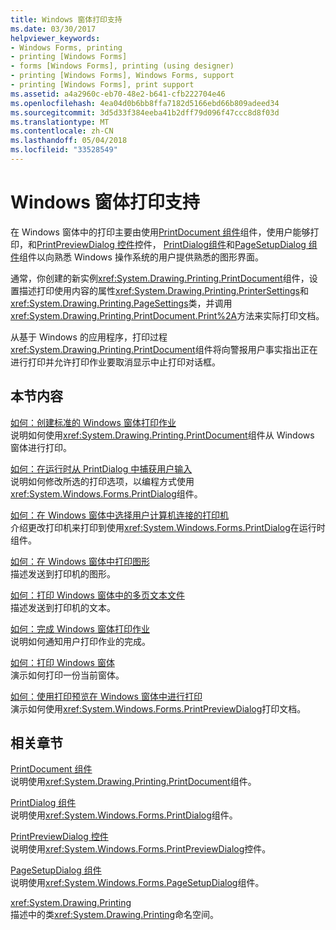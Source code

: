 ```yaml
---
title: Windows 窗体打印支持
ms.date: 03/30/2017
helpviewer_keywords:
- Windows Forms, printing
- printing [Windows Forms]
- forms [Windows Forms], printing (using designer)
- printing [Windows Forms], Windows Forms, support
- printing [Windows Forms], print support
ms.assetid: a4a2960c-eb70-48e2-b641-cfb222704e46
ms.openlocfilehash: 4ea04d0b6bb8ffa7182d5166ebd66b809adeed34
ms.sourcegitcommit: 3d5d33f384eeba41b2dff79d096f47ccc8d8f03d
ms.translationtype: MT
ms.contentlocale: zh-CN
ms.lasthandoff: 05/04/2018
ms.locfileid: "33528549"
---
```

# <a name="windows-forms-print-support"></a>Windows 窗体打印支持
在 Windows 窗体中的打印主要由使用[PrintDocument 组件](../../../../docs/framework/winforms/controls/printdocument-component-windows-forms.md)组件，使用户能够打印，和[PrintPreviewDialog 控件](../../../../docs/framework/winforms/controls/printpreviewdialog-control-windows-forms.md)控件， [PrintDialog组件](../../../../docs/framework/winforms/controls/printdialog-component-windows-forms.md)和[PageSetupDialog 组件](../../../../docs/framework/winforms/controls/pagesetupdialog-component-windows-forms.md)组件以向熟悉 Windows 操作系统的用户提供熟悉的图形界面。  
  
 通常，你创建的新实例<xref:System.Drawing.Printing.PrintDocument>组件，设置描述打印使用内容的属性<xref:System.Drawing.Printing.PrinterSettings>和<xref:System.Drawing.Printing.PageSettings>类，并调用<xref:System.Drawing.Printing.PrintDocument.Print%2A>方法来实际打印文档。  
  
 从基于 Windows 的应用程序，打印过程<xref:System.Drawing.Printing.PrintDocument>组件将向警报用户事实指出正在进行打印并允许打印作业要取消显示中止打印对话框。  
  
## <a name="in-this-section"></a>本节内容  
 [如何：创建标准的 Windows 窗体打印作业](../../../../docs/framework/winforms/advanced/how-to-create-standard-windows-forms-print-jobs.md)  
 说明如何使用<xref:System.Drawing.Printing.PrintDocument>组件从 Windows 窗体进行打印。  
  
 [如何：在运行时从 PrintDialog 中捕获用户输入](../../../../docs/framework/winforms/advanced/how-to-capture-user-input-from-a-printdialog-at-run-time.md)  
 说明如何修改所选的打印选项，以编程方式使用<xref:System.Windows.Forms.PrintDialog>组件。  
  
 [如何：在 Windows 窗体中选择用户计算机连接的打印机](../../../../docs/framework/winforms/advanced/how-to-choose-the-printers-attached-to-user-computer-in-windows-forms.md)  
 介绍更改打印机来打印到使用<xref:System.Windows.Forms.PrintDialog>在运行时组件。  
  
 [如何：在 Windows 窗体中打印图形](../../../../docs/framework/winforms/advanced/how-to-print-graphics-in-windows-forms.md)  
 描述发送到打印机的图形。  
  
 [如何：打印 Windows 窗体中的多页文本文件](../../../../docs/framework/winforms/advanced/how-to-print-a-multi-page-text-file-in-windows-forms.md)  
 描述发送到打印机的文本。  
  
 [如何：完成 Windows 窗体打印作业](../../../../docs/framework/winforms/advanced/how-to-complete-windows-forms-print-jobs.md)  
 说明如何通知用户打印作业的完成。  
  
 [如何：打印 Windows 窗体](../../../../docs/framework/winforms/advanced/how-to-print-a-windows-form.md)  
 演示如何打印一份当前窗体。  
  
 [如何：使用打印预览在 Windows 窗体中进行打印](../../../../docs/framework/winforms/advanced/how-to-print-in-windows-forms-using-print-preview.md)  
 演示如何使用<xref:System.Windows.Forms.PrintPreviewDialog>打印文档。  
  
## <a name="related-sections"></a>相关章节  
 [PrintDocument 组件](../../../../docs/framework/winforms/controls/printdocument-component-windows-forms.md)  
 说明使用<xref:System.Drawing.Printing.PrintDocument>组件。  
  
 [PrintDialog 组件](../../../../docs/framework/winforms/controls/printdialog-component-windows-forms.md)  
 说明使用<xref:System.Windows.Forms.PrintDialog>组件。  
  
 [PrintPreviewDialog 控件](../../../../docs/framework/winforms/controls/printpreviewdialog-control-windows-forms.md)  
 说明使用<xref:System.Windows.Forms.PrintPreviewDialog>控件。  
  
 [PageSetupDialog 组件](../../../../docs/framework/winforms/controls/pagesetupdialog-component-windows-forms.md)  
 说明使用<xref:System.Windows.Forms.PageSetupDialog>组件。  
  
 <xref:System.Drawing.Printing>  
 描述中的类<xref:System.Drawing.Printing>命名空间。
